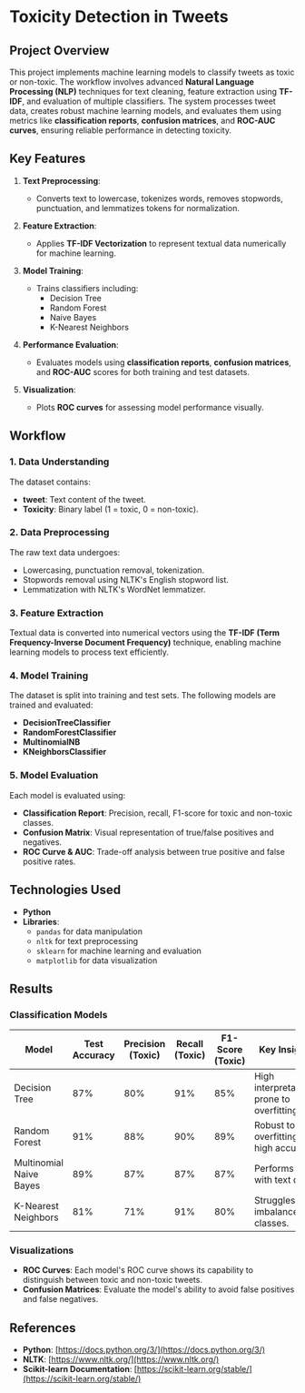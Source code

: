 # **Toxicity Detection in Tweets**

## **Project Overview**
This project implements machine learning models to classify tweets as toxic or non-toxic. The workflow involves advanced **Natural Language Processing (NLP)** techniques for text cleaning, feature extraction using **TF-IDF**, and evaluation of multiple classifiers.
The system processes tweet data, creates robust machine learning models, and evaluates them using metrics like **classification reports**, **confusion matrices**, and **ROC-AUC curves**, ensuring reliable performance in detecting toxicity.

## **Key Features**
1. **Text Preprocessing**:
   - Converts text to lowercase, tokenizes words, removes stopwords, punctuation, and lemmatizes tokens for normalization.

2. **Feature Extraction**:
   - Applies **TF-IDF Vectorization** to represent textual data numerically for machine learning.

3. **Model Training**:
   - Trains classifiers including:
     - Decision Tree
     - Random Forest
     - Naive Bayes
     - K-Nearest Neighbors

4. **Performance Evaluation**:
   - Evaluates models using **classification reports**, **confusion matrices**, and **ROC-AUC** scores for both training and test datasets.

5. **Visualization**:
   - Plots **ROC curves** for assessing model performance visually.

## **Workflow**

### **1. Data Understanding**
The dataset contains:
- **tweet**: Text content of the tweet.
- **Toxicity**: Binary label (1 = toxic, 0 = non-toxic).

### **2. Data Preprocessing**
The raw text data undergoes:
- Lowercasing, punctuation removal, tokenization.
- Stopwords removal using NLTK's English stopword list.
- Lemmatization with NLTK's WordNet lemmatizer.

### **3. Feature Extraction**
Textual data is converted into numerical vectors using the **TF-IDF (Term Frequency-Inverse Document Frequency)** technique, enabling machine learning models to process text efficiently.

### **4. Model Training**
The dataset is split into training and test sets. The following models are trained and evaluated:
- **DecisionTreeClassifier**
- **RandomForestClassifier**
- **MultinomialNB**
- **KNeighborsClassifier**

### **5. Model Evaluation**
Each model is evaluated using:
- **Classification Report**: Precision, recall, F1-score for toxic and non-toxic classes.
- **Confusion Matrix**: Visual representation of true/false positives and negatives.
- **ROC Curve & AUC**: Trade-off analysis between true positive and false positive rates.

## **Technologies Used**
- **Python**
- **Libraries**:
  - `pandas` for data manipulation
  - `nltk` for text preprocessing
  - `sklearn` for machine learning and evaluation
  - `matplotlib` for data visualization

## **Results**

### **Classification Models**
| Model                  | Test Accuracy | Precision (Toxic) | Recall (Toxic) | F1-Score (Toxic) | Key Insights                              |
|-------------------------|---------------|--------------------|----------------|------------------|-------------------------------------------|
| Decision Tree           | 87%           | 80%               | 91%            | 85%             | High interpretability; prone to overfitting. |
| Random Forest           | 91%           | 88%               | 90%            | 89%             | Robust to overfitting; high accuracy.       |
| Multinomial Naive Bayes | 89%           | 87%               | 87%            | 87%             | Performs well with text data.              |
| K-Nearest Neighbors     | 81%           | 71%               | 91%            | 80%             | Struggles with imbalanced classes.         |

### **Visualizations**
- **ROC Curves**:
  Each model's ROC curve shows its capability to distinguish between toxic and non-toxic tweets.
- **Confusion Matrices**:
  Evaluate the model's ability to avoid false positives and false negatives.

## References

- **Python**: [https://docs.python.org/3/](https://docs.python.org/3/)
- **NLTK**: [https://www.nltk.org/](https://www.nltk.org/)
- **Scikit-learn Documentation**: [https://scikit-learn.org/stable/](https://scikit-learn.org/stable/)

